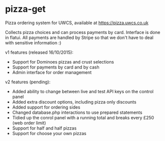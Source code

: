 # pizza-get
Pizza ordering system for UWCS, available at https://pizza.uwcs.co.uk

Collects pizza choices and can process payments by card. Interface is done in flatui. All payments are handled by Stripe so that we don't have to deal with sensitive information :)

v1 features (released 16/10/2015):
* Support for Dominoes pizzas and crust selections
* Support for payments by card and by cash
* Admin interface for order management

v2 features (pending):
* Added ability to change between live and test API keys on the control panel
* Added extra discount options, including pizza only discounts
* Added support for ordering sides
* Changed database.php interactions to use prepared statements
* Tidied up the conrol panel with a running total and breaks every £250 (web order limit)
* Support for half and half pizzas
* Support for choose your own pizzas

